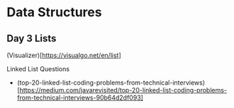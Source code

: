 # Data Structures

## Day 3 Lists

(Visualizer)[https://visualgo.net/en/list]

Linked List Questions
* (top-20-linked-list-coding-problems-from-technical-interviews)[https://medium.com/javarevisited/top-20-linked-list-coding-problems-from-technical-interviews-90b64d2df093]

